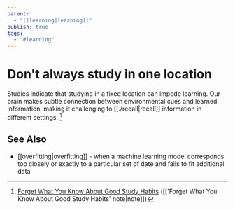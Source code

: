 ```yaml
---
parent:
  - "[[learning|learning]]"
publish: true
tags:
  - "#learning"
---
```


# Don't always study in one location

Studies indicate that studying in a fixed location can impede learning. Our brain makes subtle connection between environmental cues and learned information, making it challenging to [[./recall|recall]] information in different settings. [^1]

## See Also
- [[overfitting|overfitting]] - when a machine learning model corresponds too closely or exactly to a particular set of date and fails to fit additional data

[^1]: [Forget What You Know About Good Study Habits](https://www.nytimes.com/2010/09/07/health/views/07mind.html) ([['Forget What You Know About Good Study Habits' note|note]])